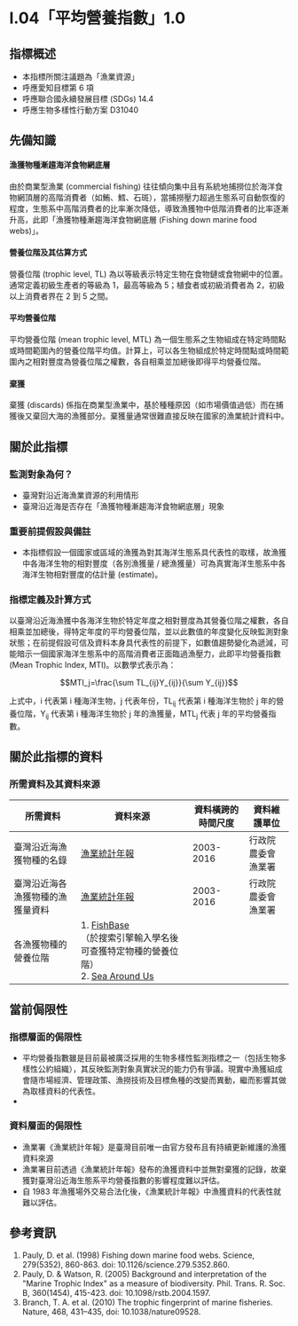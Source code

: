﻿# I.04「平均營養指數」1.0


## 指標概述

* 本指標所關注議題為「漁業資源」
* 呼應愛知目標第 6 項
* 呼應聯合國永續發展目標 (SDGs) 14.4
* 呼應生物多樣性行動方案 D31040


<script type="text/javascript" src="http://cdn.mathjax.org/mathjax/latest/MathJax.js?config=TeX-AMS-MML_HTMLorMML"></script>


## 先備知識

#### 漁獲物種漸趨海洋食物網底層

由於商業型漁業 (commercial fishing) 往往傾向集中且有系統地捕撈位於海洋食物網頂層的高階消費者（如鮪、鱈、石斑），當捕撈壓力超過生態系可自動恢復的程度，生態系中高階消費者的比率漸次降低，導致漁獲物中低階消費者的比率逐漸升高，此即「漁獲物種漸趨海洋食物網底層 (Fishing down marine food webs)」。

#### 營養位階及其估算方式

營養位階 (trophic level, TL) 為以等級表示特定生物在食物鏈或食物網中的位置。通常定義初級生產者的等級為 1，最高等級為 5；植食者或初級消費者為 2，初級以上消費者界在 2 到 5 之間。

#### 平均營養位階

平均營養位階 (mean trophic level, MTL) 為一個生態系之生物組成在特定時間點或時間範圍內的營養位階平均值。計算上，可以各生物組成於特定時間點或時間範圍內之相對豐度為營養位階之權數，各自相乘並加總後即得平均營養位階。

#### 棄獲

棄獲 (discards) 係指在商業型漁業中，基於種種原因（如市場價值過低）而在捕獲後又棄回大海的漁獲部分。棄獲量通常很難直接反映在國家的漁業統計資料中。


## 關於此指標

### 監測對象為何？

* 臺灣對沿近海漁業資源的利用情形
* 臺灣沿近海是否存在「漁獲物種漸趨海洋食物網底層」現象

### 重要前提假設與備註

* 本指標假設一個國家或區域的漁獲為對其海洋生態系具代表性的取樣，故漁獲中各海洋生物的相對豐度（各別漁獲量 / 總漁獲量）可為真實海洋生態系中各海洋生物相對豐度的估計量 (estimate)。

### 指標定義及計算方式

以臺灣沿近海漁獲中各海洋生物於特定年度之相對豐度為其營養位階之權數，各自相乘並加總後，得特定年度的平均營養位階，並以此數值的年度變化反映監測對象狀態；在前提假設可信及資料本身具代表性的前提下，如數值趨勢變化為遞減，可能暗示一個國家海洋生態系中的高階消費者正面臨過漁壓力，此即平均營養指數 (Mean Trophic Index, MTI)。以數學式表示為：

$$MTI_j=\frac{\sum TL_{ij}Y_{ij}}{\sum Y_{ij}}$$

上式中，i 代表第 i 種海洋生物，j 代表年份，TL<sub>ij</sub> 代表第 i 種海洋生物於 j 年的營養位階，Y<sub>ij</sub> 代表第 i 種海洋生物於 j 年的漁獲量，MTL<sub>j</sub> 代表 j 年的平均營養指數。


## 關於此指標的資料

### 所需資料及其資料來源

| 所需資料 | 資料來源 | 資料橫跨的時間尺度 | 資料維護單位 |
|-----|-----|-----|-----|
| 臺灣沿近海漁獲物種的名錄 | [漁業統計年報](https://www.fa.gov.tw/cht/PublicationsFishYear/index.aspx) | 2003-2016 | 行政院農委會漁業署 |
| 臺灣沿近海各漁獲物種的漁獲量資料 | [漁業統計年報](https://www.fa.gov.tw/cht/PublicationsFishYear/index.aspx) | 2003-2016 | 行政院農委會漁業署 |
| 各漁獲物種的營養位階 | 1. [FishBase](http://www.fishbase.org/)<br />（於搜索引擎輸入學名後可查獲特定物種的營養位階）<br />2. [Sea Around Us]() | |


## 當前侷限性

### 指標層面的侷限性

* 平均營養指數雖是目前最被廣泛採用的生物多樣性監測指標之一（包括生物多樣性公約組織），其反映監測對象真實狀況的能力仍有爭議。現實中漁獲組成會隨市場經濟、管理政策、漁撈技術及目標魚種的改變而異動，繼而影響其做為取樣資料的代表性。
* 

### 資料層面的侷限性

* 漁業署《漁業統計年報》是臺灣目前唯一由官方發布且有持續更新維護的漁獲資料來源
* 漁業署目前透過《漁業統計年報》發布的漁獲資料中並無對棄獲的記錄，故棄獲對臺灣沿近海生態系平均營養指數的影響程度難以評估。
* 自 1983 年漁獲場外交易合法化後，《漁業統計年報》中漁獲資料的代表性就難以評估。


## 參考資訊
1. Pauly, D. et al. (1998) Fishing down marine food webs. Science, 279(5352), 860-863. doi: 10.1126/science.279.5352.860.
2. Pauly, D. & Watson, R. (2005) Background and interpretation of the "Marine Trophic Index" as a measure of biodiversity. Phil. Trans. R. Soc. B, 360(1454), 415-423. doi: 10.1098/rstb.2004.1597.
3. Branch, T. A. et al. (2010) The trophic fingerprint of marine fisheries. Nature, 468, 431–435, doi: 10.1038/nature09528.
